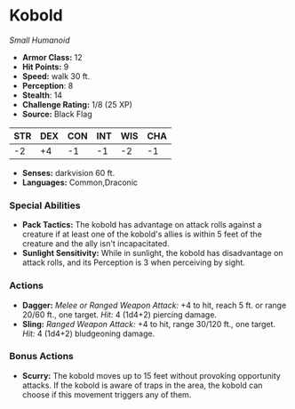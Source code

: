 # Kobold

*Small* *Humanoid*

- **Armor Class:** 12
- **Hit Points:** 9 
- **Speed:** walk 30 ft.
- **Perception**: 8
- **Stealth**: 14
- **Challenge Rating:** 1/8 (25 XP)
- **Source:** Black Flag

| STR | DEX | CON | INT | WIS | CHA |
| --- | --- | --- | --- | --- | --- |
| -2 | +4 | -1 | -1 | -2 | -1 |

- **Senses:** darkvision 60 ft.
- **Languages:** Common,Draconic

### Special Abilities

- **Pack Tactics:** The kobold has advantage on attack rolls against a creature if at least one of the kobold's allies is within 5 feet of the creature and the ally isn't incapacitated.
- **Sunlight Sensitivity:** While in sunlight, the kobold has disadvantage on attack rolls, and its Perception is 3 when perceiving by sight.

### Actions

- **Dagger:** _Melee or Ranged Weapon Attack:_ +4 to hit, reach 5 ft. or range 20/60 ft., one target. _Hit:_ 4 (1d4+2) piercing damage.
- **Sling:** _Ranged Weapon Attack:_ +4 to hit, range 30/120 ft., one target. _Hit:_ 4 (1d4+2) bludgeoning damage.

### Bonus Actions

- **Scurry:** The kobold moves up to 15 feet without provoking opportunity attacks. If the kobold is aware of traps in the area, the kobold can choose if this movement triggers any of them.
